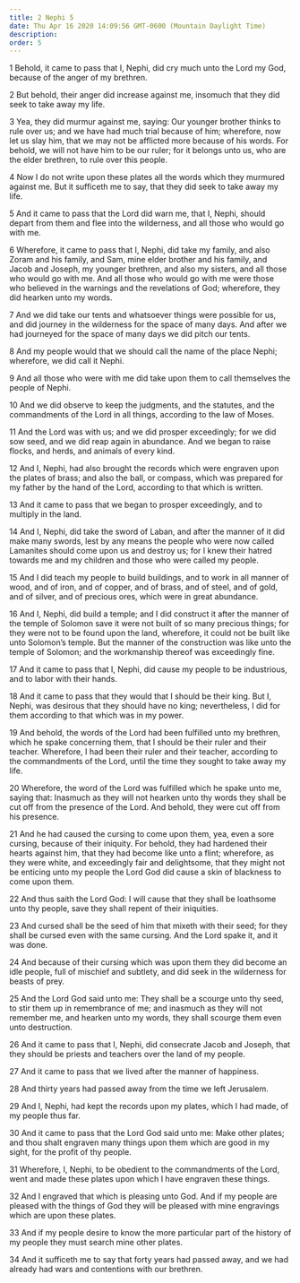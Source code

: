 ```yaml
---
title: 2 Nephi 5
date: Thu Apr 16 2020 14:09:56 GMT-0600 (Mountain Daylight Time)
description: 
order: 5
---
```


<p>
  1 Behold, it came to pass that I, Nephi, did cry much unto the Lord my God,
  because of the anger of my brethren.
</p>
<p>
  2 But behold, their anger did increase against me, insomuch that they did seek
  to take away my life.
</p>
<p>
  3 Yea, they did murmur against me, saying: Our younger brother thinks to rule
  over us; and we have had much trial because of him; wherefore, now let us slay
  him, that we may not be afflicted more because of his words. For behold, we
  will not have him to be our ruler; for it belongs unto us, who are the elder
  brethren, to rule over this people.
</p>
<p>
  4 Now I do not write upon these plates all the words which they murmured
  against me. But it sufficeth me to say, that they did seek to take away my
  life.
</p>
<p>
  5 And it came to pass that the Lord did warn me, that I, Nephi, should depart
  from them and flee into the wilderness, and all those who would go with me.
</p>
<p>
  6 Wherefore, it came to pass that I, Nephi, did take my family, and also Zoram
  and his family, and Sam, mine elder brother and his family, and Jacob and
  Joseph, my younger brethren, and also my sisters, and all those who would go
  with me. And all those who would go with me were those who believed in the
  warnings and the revelations of God; wherefore, they did hearken unto my
  words.
</p>
<p>
  7 And we did take our tents and whatsoever things were possible for us, and
  did journey in the wilderness for the space of many days. And after we had
  journeyed for the space of many days we did pitch our tents.
</p>
<p>
  8 And my people would that we should call the name of the place Nephi;
  wherefore, we did call it Nephi.
</p>
<p>
  9 And all those who were with me did take upon them to call themselves the
  people of Nephi.
</p>
<p>
  10 And we did observe to keep the judgments, and the statutes, and the
  commandments of the Lord in all things, according to the law of Moses.
</p>
<p>
  11 And the Lord was with us; and we did prosper exceedingly; for we did sow
  seed, and we did reap again in abundance. And we began to raise flocks, and
  herds, and animals of every kind.
</p>
<p>
  12 And I, Nephi, had also brought the records which were engraven upon the
  plates of brass; and also the ball, or compass, which was prepared for my
  father by the hand of the Lord, according to that which is written.
</p>
<p>
  13 And it came to pass that we began to prosper exceedingly, and to multiply
  in the land.
</p>
<p>
  14 And I, Nephi, did take the sword of Laban, and after the manner of it did
  make many swords, lest by any means the people who were now called Lamanites
  should come upon us and destroy us; for I knew their hatred towards me and my
  children and those who were called my people.
</p>
<p>
  15 And I did teach my people to build buildings, and to work in all manner of
  wood, and of iron, and of copper, and of brass, and of steel, and of gold, and
  of silver, and of precious ores, which were in great abundance.
</p>
<p>
  16 And I, Nephi, did build a temple; and I did construct it after the manner
  of the temple of Solomon save it were not built of so many precious things;
  for they were not to be found upon the land, wherefore, it could not be built
  like unto Solomon&#x2019;s temple. But the manner of the construction was like
  unto the temple of Solomon; and the workmanship thereof was exceedingly fine.
</p>
<p>
  17 And it came to pass that I, Nephi, did cause my people to be industrious,
  and to labor with their hands.
</p>
<p>
  18 And it came to pass that they would that I should be their king. But I,
  Nephi, was desirous that they should have no king; nevertheless, I did for
  them according to that which was in my power.
</p>
<p>
  19 And behold, the words of the Lord had been fulfilled unto my brethren,
  which he spake concerning them, that I should be their ruler and their
  teacher. Wherefore, I had been their ruler and their teacher, according to the
  commandments of the Lord, until the time they sought to take away my life.
</p>
<p>
  20 Wherefore, the word of the Lord was fulfilled which he spake unto me,
  saying that: Inasmuch as they will not hearken unto thy words they shall be
  cut off from the presence of the Lord. And behold, they were cut off from his
  presence.
</p>
<p>
  21 And he had caused the cursing to come upon them, yea, even a sore cursing,
  because of their iniquity. For behold, they had hardened their hearts against
  him, that they had become like unto a flint; wherefore, as they were white,
  and exceedingly fair and delightsome, that they might not be enticing unto my
  people the Lord God did cause a skin of blackness to come upon them.
</p>
<p>
  22 And thus saith the Lord God: I will cause that they shall be loathsome unto
  thy people, save they shall repent of their iniquities.
</p>
<p>
  23 And cursed shall be the seed of him that mixeth with their seed; for they
  shall be cursed even with the same cursing. And the Lord spake it, and it was
  done.
</p>
<p>
  24 And because of their cursing which was upon them they did become an idle
  people, full of mischief and subtlety, and did seek in the wilderness for
  beasts of prey.
</p>
<p>
  25 And the Lord God said unto me: They shall be a scourge unto thy seed, to
  stir them up in remembrance of me; and inasmuch as they will not remember me,
  and hearken unto my words, they shall scourge them even unto destruction.
</p>
<p>
  26 And it came to pass that I, Nephi, did consecrate Jacob and Joseph, that
  they should be priests and teachers over the land of my people.
</p>
<p>27 And it came to pass that we lived after the manner of happiness.</p>
<p>28 And thirty years had passed away from the time we left Jerusalem.</p>
<p>
  29 And I, Nephi, had kept the records upon my plates, which I had made, of my
  people thus far.
</p>
<p>
  30 And it came to pass that the Lord God said unto me: Make other plates; and
  thou shalt engraven many things upon them which are good in my sight, for the
  profit of thy people.
</p>
<p>
  31 Wherefore, I, Nephi, to be obedient to the commandments of the Lord, went
  and made these plates upon which I have engraven these things.
</p>
<p>
  32 And I engraved that which is pleasing unto God. And if my people are
  pleased with the things of God they will be pleased with mine engravings which
  are upon these plates.
</p>
<p>
  33 And if my people desire to know the more particular part of the history of
  my people they must search mine other plates.
</p>
<p>
  34 And it sufficeth me to say that forty years had passed away, and we had
  already had wars and contentions with our brethren.
</p>

